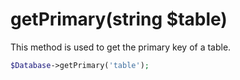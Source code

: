 # getPrimary(string $table)
This method is used to get the primary key of a table.

```php
$Database->getPrimary('table');
```

